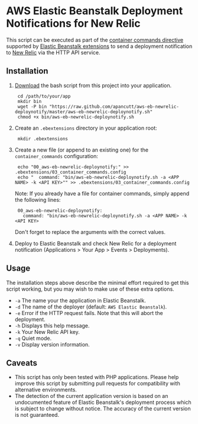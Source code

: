 AWS Elastic Beanstalk Deployment Notifications for New Relic
============================================================

This script can be executed as part of the [container commands directive](http://docs.aws.amazon.com/elasticbeanstalk/latest/dg/customize-containers-ec2.html#customize-containers-format-files) supported by [Elastic Beanstalk extensions](http://docs.aws.amazon.com/elasticbeanstalk/latest/dg/customize-containers-ec2.html) to send a deployment notification to [New Relic](http://www.newrelic.com/) via the HTTP API service.

Installation
------------

1. [Download](https://raw.github.com/apancutt/aws-eb-newrelic-deploynotify/master/aws-eb-newrelic-deploynotify.sh) the bash script from this project into your application.

        cd /path/to/your/app
        mkdir bin
        wget -P bin "https://raw.github.com/apancutt/aws-eb-newrelic-deploynotify/master/aws-eb-newrelic-deploynotify.sh"
        chmod +x bin/aws-eb-newrelic-deploynotify.sh

2. Create an `.ebextensions` directory in your application root:

        mkdir .ebextensions

3. Create a new file (or append to an existing one) for the `container_commands` configuration:

        echo "00_aws-eb-newrelic-deploynotify:" >> .ebextensions/03_container_commands.config
        echo "  command: "bin/aws-eb-newrelic-deploynotify.sh -a <APP NAME> -k <API KEY>"" >> .ebextensions/03_container_commands.config

    Note: If you already have a file for container commands, simply append the following lines:

        00_aws-eb-newrelic-deploynotify:
          command: "bin/aws-eb-newrelic-deploynotify.sh -a <APP NAME> -k <API KEY>

    Don't forget to replace the arguments with the correct values.

4. Deploy to Elastic Beanstalk and check New Relic for a deployment notification (Applications > Your App > Events > Deployments).

Usage
-----

The installation steps above describe the minimal effort required to get this script working, but you may wish to make use of these extra options.


* `-a` The name your the application in Elastic Beanstalk.
* `-d` The name of the deployer (default: `AWS Elastic Beanstalk`).
* `-e` Error if the HTTP request fails. Note that this will abort the deployment.
* `-h` Displays this help message.
* `-k` Your New Relic API key.
* `-q` Quiet mode.
* `-v` Display version information.

Caveats
-------

* This script has only been tested with PHP applications. Please help improve this script by submitting pull requests for compatibility with alternative environments.
* The detection of the current application version is based on an undocumented feature of Elastic Beanstalk's deployment process which is subject to change without notice. The accuracy of the current version is not guaranteed.
